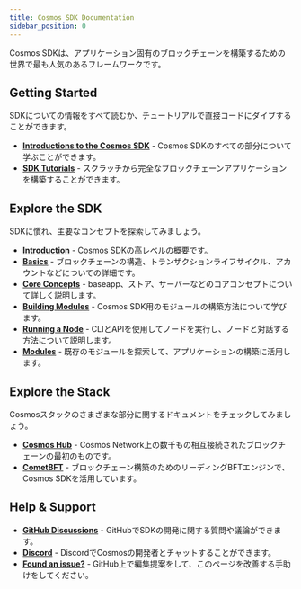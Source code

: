 ```yaml
---
title: Cosmos SDK Documentation
sidebar_position: 0
---
```


Cosmos SDKは、アプリケーション固有のブロックチェーンを構築するための世界で最も人気のあるフレームワークです。

## Getting Started

SDKについての情報をすべて読むか、チュートリアルで直接コードにダイブすることができます。

* [**Introductions to the Cosmos SDK**](./intro/00-overview.md) - Cosmos SDKのすべての部分について学ぶことができます。
* [**SDK Tutorials**](https://tutorials.cosmos.network) - スクラッチから完全なブロックチェーンアプリケーションを構築することができます。

## Explore the SDK

SDKに慣れ、主要なコンセプトを探索してみましょう。

* [**Introduction**](./intro/00-overview.md) - Cosmos SDKの高レベルの概要です。
* [**Basics**](./basics/00-app-anatomy.md) - ブロックチェーンの構造、トランザクションライフサイクル、アカウントなどについての詳細です。
* [**Core Concepts**](./core/00-baseapp.md) - baseapp、ストア、サーバーなどのコアコンセプトについて詳しく説明します。
* [**Building Modules**](./building-modules/01-intro.md) - Cosmos SDK用のモジュールの構築方法について学びます。
* [**Running a Node**](./run-node/00-keyring.md) - CLIとAPIを使用してノードを実行し、ノードと対話する方法について説明します。
* [**Modules**](./modules/README.md) - 既存のモジュールを探索して、アプリケーションの構築に活用します。

## Explore the Stack

Cosmosスタックのさまざまな部分に関するドキュメントをチェックしてみましょう。

* [**Cosmos Hub**](https://hub.cosmos.network) - Cosmos Network上の数千もの相互接続されたブロックチェーンの最初のものです。
* [**CometBFT**](https://docs.cometbft.com) - ブロックチェーン構築のためのリーディングBFTエンジンで、Cosmos SDKを活用しています。

## Help & Support

* [**GitHub Discussions**](https://github.com/orgs/cosmos/discussions) - GitHubでSDKの開発に関する質問や議論ができます。
* [**Discord**](https://discord.gg/cosmosnetwork) - DiscordでCosmosの開発者とチャットすることができます。
* [**Found an issue?**](https://github.com/cosmos/cosmos-sdk/edit/main/docs/docs/README.md) - GitHub上で編集提案をして、このページを改善する手助けをしてください。
